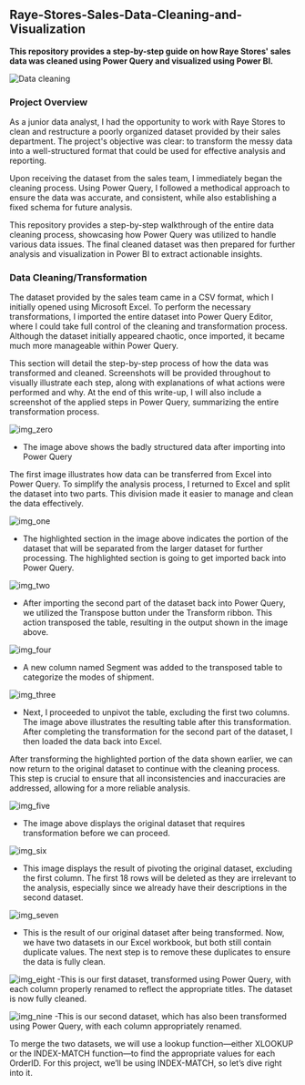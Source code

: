 ## Raye-Stores-Sales-Data-Cleaning-and-Visualization
**This repository provides a step-by-step guide on how Raye Stores' sales data was cleaned using Power Query and visualized using Power BI.** 

![Data cleaning](https://github.com/Herola007/Raye-Stores-Sales-Data-Cleaning-and-Visualization/blob/main/Database%20Illustrator.jpg?raw=true)

### Project Overview
As a junior data analyst, I had the opportunity to work with Raye Stores to clean and restructure a poorly organized dataset provided by their sales department. The project's objective was clear: to transform the messy data into a well-structured format that could be used for effective analysis and reporting.

Upon receiving the dataset from the sales team, I immediately began the cleaning process. Using Power Query, I followed a methodical approach to ensure the data was accurate, and consistent, while also establishing a fixed schema for future analysis.

This repository provides a step-by-step walkthrough of the entire data cleaning process, showcasing how Power Query was utilized to handle various data issues. The final cleaned dataset was then prepared for further analysis and visualization in Power BI to extract actionable insights.


### Data Cleaning/Transformation
The dataset provided by the sales team came in a CSV format, which I initially opened using Microsoft Excel. To perform the necessary transformations, I imported the entire dataset into Power Query Editor, where I could take full control of the cleaning and transformation process. Although the dataset initially appeared chaotic, once imported, it became much more manageable within Power Query.

This section will detail the step-by-step process of how the data was transformed and cleaned. Screenshots will be provided throughout to visually illustrate each step, along with explanations of what actions were performed and why. At the end of this write-up, I will also include a screenshot of the applied steps in Power Query, summarizing the entire transformation process.

![img_zero](https://github.com/Herola007/Raye-Stores-Sales-Data-Cleaning-and-Visualization/blob/main/Steps/2024-10-08%20(0).png?raw=true)
- The image above shows the badly structured data after importing into Power Query

The first image illustrates how data can be transferred from Excel into Power Query. To simplify the analysis process, I returned to Excel and split the dataset into two parts. This division made it easier to manage and clean the data effectively.

![img_one](https://github.com/Herola007/Raye-Stores-Sales-Data-Cleaning-and-Visualization/blob/main/Steps/2024-10-09(1).png?raw=true)
- The highlighted section in the image above indicates the portion of the dataset that will be separated from the larger dataset for further processing. The highlighted section is going to get imported back into Power Query.

![img_two](https://github.com/Herola007/Raye-Stores-Sales-Data-Cleaning-and-Visualization/blob/main/Steps/2024-10-09%20(2).png?raw=true)
 - After importing the second part of the dataset back into Power Query, we utilized the Transpose button under the Transform ribbon. This action transposed the table, resulting in the output shown in the image above.

![img_four](https://github.com/Herola007/Raye-Stores-Sales-Data-Cleaning-and-Visualization/blob/main/Steps/2024-10-09%20(4).png?raw=true)
- A new column named Segment was added to the transposed table to categorize the modes of shipment.

![img_three](https://github.com/Herola007/Raye-Stores-Sales-Data-Cleaning-and-Visualization/blob/main/Steps/2024-10-09%20(3).png?raw=true)
 - Next, I proceeded to unpivot the table, excluding the first two columns. The image above illustrates the resulting table after this transformation. After completing the transformation for the second part of the dataset, I then loaded the data back into Excel.

After transforming the highlighted portion of the data shown earlier, we can now return to the original dataset to continue with the cleaning process. This step is crucial to ensure that all inconsistencies and inaccuracies are addressed, allowing for a more reliable analysis.

![img_five](https://github.com/Herola007/Raye-Stores-Sales-Data-Cleaning-and-Visualization/blob/main/Steps/2024-10-09%20(5).png?raw=true)
- The image above displays the original dataset that requires transformation before we can proceed.

![img_six](https://github.com/Herola007/Raye-Stores-Sales-Data-Cleaning-and-Visualization/blob/main/Steps/2024-10-09%20(6).png?raw=true)
- This image displays the result of pivoting the original dataset, excluding the first column. The first 18 rows will be deleted as they are irrelevant to the analysis, especially since we already have their descriptions in the second dataset.

![img_seven](https://github.com/Herola007/Raye-Stores-Sales-Data-Cleaning-and-Visualization/blob/main/Steps/2024-10-09%20(8).png?raw=true)
- This is the result of our original dataset after being transformed. Now, we have two datasets in our Excel workbook, but both still contain duplicate values. The next step is to remove these duplicates to ensure the data is fully clean.

![img_eight](https://github.com/Herola007/Raye-Stores-Sales-Data-Cleaning-and-Visualization/blob/main/Steps/2024-10-09%20(77).png?raw=true)
-This is our first dataset, transformed using Power Query, with each column properly renamed to reflect the appropriate titles. The dataset is now fully cleaned.

![img_nine](https://github.com/Herola007/Raye-Stores-Sales-Data-Cleaning-and-Visualization/blob/main/Steps/2024-10-09%20(9).png?raw=true)
-This is our second dataset, which has also been transformed using Power Query, with each column appropriately renamed.

To merge the two datasets, we will use a lookup function—either XLOOKUP or the INDEX-MATCH function—to find the appropriate values for each OrderID. For this project, we’ll be using INDEX-MATCH, so let’s dive right into it.
